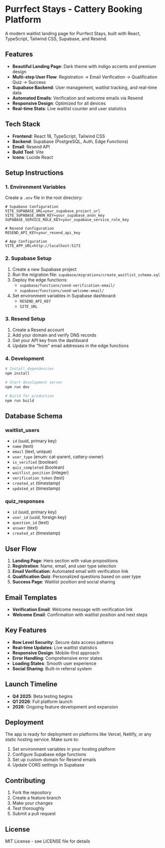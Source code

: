 # Purrfect Stays - Cattery Booking Platform

A modern waitlist landing page for Purrfect Stays, built with React, TypeScript, Tailwind CSS, Supabase, and Resend.

## Features

- **Beautiful Landing Page**: Dark theme with indigo accents and premium design
- **Multi-step User Flow**: Registration → Email Verification → Qualification Quiz → Success
- **Supabase Backend**: User management, waitlist tracking, and real-time data
- **Automated Emails**: Verification and welcome emails via Resend
- **Responsive Design**: Optimized for all devices
- **Real-time Stats**: Live waitlist counter and user statistics

## Tech Stack

- **Frontend**: React 18, TypeScript, Tailwind CSS
- **Backend**: Supabase (PostgreSQL, Auth, Edge Functions)
- **Email**: Resend API
- **Build Tool**: Vite
- **Icons**: Lucide React

## Setup Instructions

### 1. Environment Variables

Create a `.env` file in the root directory:

```env
# Supabase Configuration
VITE_SUPABASE_URL=your_supabase_project_url
VITE_SUPABASE_ANON_KEY=your_supabase_anon_key
SUPABASE_SERVICE_ROLE_KEY=your_supabase_service_role_key

# Resend Configuration
RESEND_API_KEY=your_resend_api_key

# App Configuration
VITE_APP_URL=http://localhost:5173
```

### 2. Supabase Setup

1. Create a new Supabase project
2. Run the migration file: `supabase/migrations/create_waitlist_schema.sql`
3. Deploy the edge functions:
   - `supabase/functions/send-verification-email/`
   - `supabase/functions/send-welcome-email/`
4. Set environment variables in Supabase dashboard:
   - `RESEND_API_KEY`
   - `SITE_URL`

### 3. Resend Setup

1. Create a Resend account
2. Add your domain and verify DNS records
3. Get your API key from the dashboard
4. Update the "from" email addresses in the edge functions

### 4. Development

```bash
# Install dependencies
npm install

# Start development server
npm run dev

# Build for production
npm run build
```

## Database Schema

### waitlist_users
- `id` (uuid, primary key)
- `name` (text)
- `email` (text, unique)
- `user_type` (enum: cat-parent, cattery-owner)
- `is_verified` (boolean)
- `quiz_completed` (boolean)
- `waitlist_position` (integer)
- `verification_token` (text)
- `created_at` (timestamp)
- `updated_at` (timestamp)

### quiz_responses
- `id` (uuid, primary key)
- `user_id` (uuid, foreign key)
- `question_id` (text)
- `answer` (text)
- `created_at` (timestamp)

## User Flow

1. **Landing Page**: Hero section with value propositions
2. **Registration**: Name, email, and user type selection
3. **Email Verification**: Automated email with verification link
4. **Qualification Quiz**: Personalized questions based on user type
5. **Success Page**: Waitlist position and social sharing

## Email Templates

- **Verification Email**: Welcome message with verification link
- **Welcome Email**: Confirmation with waitlist position and next steps

## Key Features

- **Row Level Security**: Secure data access patterns
- **Real-time Updates**: Live waitlist statistics
- **Responsive Design**: Mobile-first approach
- **Error Handling**: Comprehensive error states
- **Loading States**: Smooth user experience
- **Social Sharing**: Built-in referral system

## Launch Timeline

- **Q4 2025**: Beta testing begins
- **Q1 2026**: Full platform launch
- **2026**: Ongoing feature development and expansion

## Deployment

The app is ready for deployment on platforms like Vercel, Netlify, or any static hosting service. Make sure to:

1. Set environment variables in your hosting platform
2. Configure Supabase edge functions
3. Set up custom domain for Resend emails
4. Update CORS settings in Supabase

## Contributing

1. Fork the repository
2. Create a feature branch
3. Make your changes
4. Test thoroughly
5. Submit a pull request

## License

MIT License - see LICENSE file for details